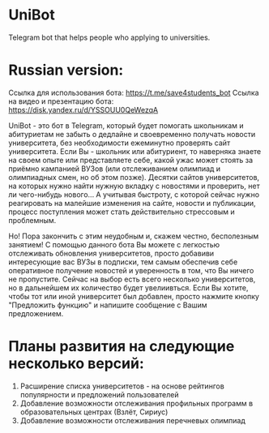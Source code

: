 # UniBot
Telegram bot that helps people who applying to universities.

# Russian version:

Ссылка для использования бота: https://t.me/save4students_bot
Ссылка на видео и презентацию бота: https://disk.yandex.ru/d/YSSOUU0QeWezqA

UniBot - это бот в Telegram, который будет помогать школьникам и абитуриетам не забыть о дедлайне и своевременно получать новости университета, без необходимости ежеминутно проверять сайт университета.
Если Вы - школьник или абитуриент, то наверняка знаете на своем опыте или представляете себе, какой ужас может стоять за приёмно кампанией ВУЗов (или отслеживанием олимпиад и олимпиадных смен, но об этом позже). Десятки сайтов университетов, на которых нужно найти нужную вкладку с новостями и проверить, нет ли чего-нибудь нового... А учитывая быстроту, с которой сейчас нужно реагировать на малейшие изменения на сайте, новости и публикации, процесс поступления может стать действительно стрессовым и проблемным.

Но! Пора закончить с этим неудобным и, скажем честно, бесполезным занятием! С помощью данного бота Вы можете с легкостью отслеживать обновления университетов, просто добавиви интересующие вас ВУЗы в подписки, тем самым обеспечив себе оперативное получение новостей и уверенность в том, что Вы ничего не пропустите.
Сейчас на выбор есть всего несколько университетов, но в дальнейшем их количество будет увелиивться. Если Вы хотите, чтобы тот или иной университет был добавлен, просто нажмите кнопку "Предложить функцию" и напишите сообщение с Вашим предложением.

 # Планы развития на следующие несколько версий:
1. Расширение списка университетов - на основе рейтингов популярности и предложений пользователей
2. Добавление возможности отслеживания профильных программ в образовательных центрах (Взлёт, Сириус)
3. Добавление возможности отслеживания перечневых олимпиад
